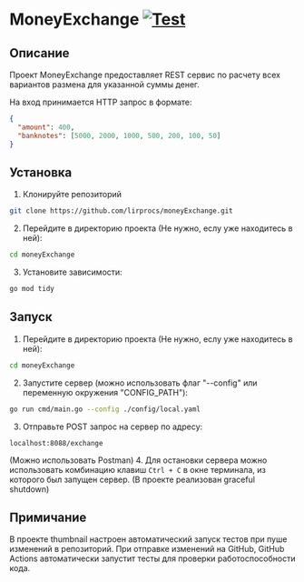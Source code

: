 # MoneyExchange    [![Test](https://github.com/lirprocs/moneyExchange/actions/workflows/test.yaml/badge.svg)](https://github.com/lirprocs/moneyExchange/actions/workflows/test.yaml)

## Описание
Проект MoneyExchange предоставляет REST сервис по расчету всех вариантов размена для указанной суммы денег.

На вход принимается HTTP запрос в формате:
```json
{
  "amount": 400,
  "banknotes": [5000, 2000, 1000, 500, 200, 100, 50]
}
```

## Установка
1. Клонируйте репозиторий
```bash
git clone https://github.com/lirprocs/moneyExchange.git
```
2. Перейдите в директорию проекта (Не нужно, еслу уже находитесь в ней):
```bash
cd moneyExchange
```
3. Установите зависимости:
```bash
go mod tidy
```

## Запуск
1. Перейдите в директорию проекта (Не нужно, еслу уже находитесь в ней):
```bash
cd moneyExchange
```
2. Запустите сервер (можно использовать флаг "--config" или переменную окружения "CONFIG_PATH"):
```bash
go run cmd/main.go --config ./config/local.yaml 
```
3. Отправьте POST запрос на сервер по адресу:
```
localhost:8088/exchange 
```
(Можно использовать Postman)
4. Для остановки сервера можно использовать комбинацию клавиш `Ctrl + C` в окне терминала, из которого был запущен сервер. (В проекте реализован graceful shutdown)

## Примичание
В проекте thumbnail настроен автоматический запуск тестов при пуше изменений в репозиторий. При отправке изменений на GitHub, GitHub Actions автоматически запустит тесты для проверки работоспособности кода.
